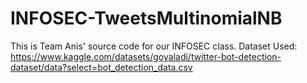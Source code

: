# INFOSEC-TweetsMultinomialNB
 
This is Team Anis' source code for our INFOSEC class.
Dataset Used: https://www.kaggle.com/datasets/goyaladi/twitter-bot-detection-dataset/data?select=bot_detection_data.csv 